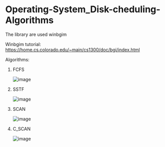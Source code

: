 # Operating-System_Disk-cheduling-Algorithms

The library are used winbgim

Winbgim tutorial: https://home.cs.colorado.edu/~main/cs1300/doc/bgi/index.html

Algorithms:
1. FCFS

    ![image](https://user-images.githubusercontent.com/62049245/139721456-9298a6a3-ee40-4da1-ad28-849824bc646a.png)

2. SSTF

    ![image](https://user-images.githubusercontent.com/62049245/139721528-c51264c0-65ab-4204-8b49-0379f48db96f.png) 
  
3. SCAN
    
    ![image](https://user-images.githubusercontent.com/62049245/139721574-026c1534-711d-4bd5-be64-1ce2cdcc4836.png)

4. C_SCAN

    ![image](https://user-images.githubusercontent.com/62049245/139721632-679a1b5b-16e1-4521-8ad6-61e22c76c22a.png)
